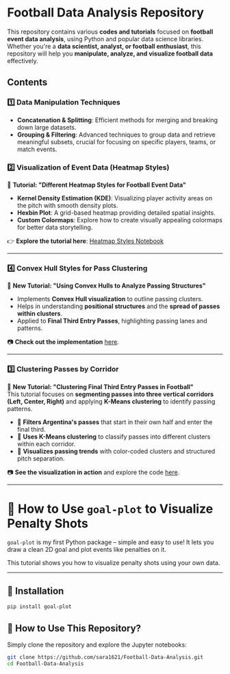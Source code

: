 # **Football Data Analysis Repository**  

This repository contains various **codes and tutorials** focused on **football event data analysis**, using Python and popular data science libraries. Whether you're a **data scientist, analyst, or football enthusiast**, this repository will help you **manipulate, analyze, and visualize football data** effectively.  

## **Contents**  

### **1️⃣ Data Manipulation Techniques**  
- **Concatenation & Splitting**: Efficient methods for merging and breaking down large datasets.  
- **Grouping & Filtering**: Advanced techniques to group data and retrieve meaningful subsets, crucial for focusing on specific players, teams, or match events.  

### **2️⃣ Visualization of Event Data (Heatmap Styles)**  
📌 **Tutorial: "Different Heatmap Styles for Football Event Data"**  
- **Kernel Density Estimation (KDE)**: Visualizing player activity areas on the pitch with smooth density plots.  
- **Hexbin Plot**: A grid-based heatmap providing detailed spatial insights.  
- **Custom Colormaps**: Explore how to create visually appealing colormaps for better data storytelling.  

👉 **Explore the tutorial here**: [Heatmap Styles Notebook](https://github.com/sara1621/Football-Data-Analysis/blob/main/Heatmap_Styles.ipynb)  

---

### **4️⃣ Convex Hull Styles for Pass Clustering**  
📌 **New Tutorial: "Using Convex Hulls to Analyze Passing Structures"**  
- Implements **Convex Hull visualization** to outline passing clusters.  
- Helps in understanding **positional structures** and the **spread of passes within clusters**.  
- Applied to **Final Third Entry Passes**, highlighting passing lanes and patterns.  

📷 **Check out the implementation** [here](https://github.com/sara1621/Football-Data-Analysis/blob/main/ConvexHull_Style.ipynb).  

---

### **3️⃣ Clustering Passes by Corridor**  
📌 **New Tutorial: "Clustering Final Third Entry Passes in Football"**  
This tutorial focuses on **segmenting passes into three vertical corridors (Left, Center, Right)** and applying **K-Means clustering** to identify passing patterns.  
- 🔹 **Filters Argentina's passes** that start in their own half and enter the final third.  
- 🔹 **Uses K-Means clustering** to classify passes into different clusters within each corridor.  
- 🔹 **Visualizes passing trends** with color-coded clusters and structured pitch separation.  

📷 **See the visualization in action** and explore the code [here](https://github.com/sara1621/Football-Data-Analysis/blob/main/Clustering_passes.ipynb).  

---

# 🎯 How to Use `goal-plot` to Visualize Penalty Shots

`goal-plot` is my first Python package – simple and easy to use! It lets you draw a clean 2D goal and plot events like penalties on it.

This tutorial shows you how to visualize penalty shots using your own data.

---

## 🧩 Installation

```bash
pip install goal-plot
```


## **🚀 How to Use This Repository?**  
Simply clone the repository and explore the Jupyter notebooks:  
```bash
git clone https://github.com/sara1621/Football-Data-Analysis.git
cd Football-Data-Analysis
